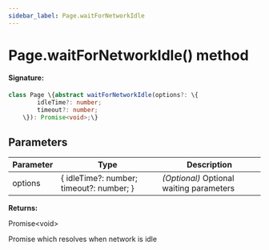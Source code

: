 ```yaml
---
sidebar_label: Page.waitForNetworkIdle
---
```


# Page.waitForNetworkIdle() method

#### Signature:

```typescript
class Page \{abstract waitForNetworkIdle(options?: \{
        idleTime?: number;
        timeout?: number;
    \}): Promise<void>;\}
```

## Parameters

| Parameter | Type                                       | Description                              |
| --------- | ------------------------------------------ | ---------------------------------------- |
| options   | \{ idleTime?: number; timeout?: number; \} | _(Optional)_ Optional waiting parameters |

**Returns:**

Promise&lt;void&gt;

Promise which resolves when network is idle
